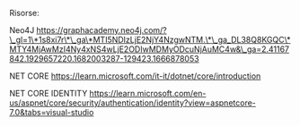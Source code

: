 Risorse:

Neo4J
https://graphacademy.neo4j.com/?\_gl=1\*1s8xi7r\*\_ga\*MTI5NDIzLjE2NjY4NzgwNTM.\*\_ga_DL38Q8KGQC\*MTY4MjAwMzI4Ny4xNS4wLjE2ODIwMDMyODcuNjAuMC4w&\_ga=2.41167842.1929657220.1682003287-129423.1666878053

NET CORE https://learn.microsoft.com/it-it/dotnet/core/introduction

NET CORE IDENTITY
https://learn.microsoft.com/en-us/aspnet/core/security/authentication/identity?view=aspnetcore-7.0&tabs=visual-studio
